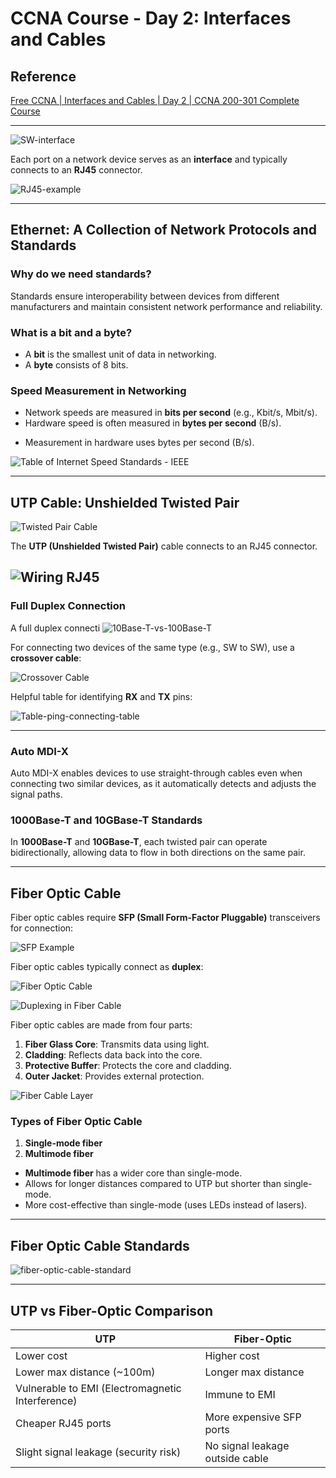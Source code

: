 # CCNA Course - Day 2: Interfaces and Cables

## Reference
[Free CCNA | Interfaces and Cables | Day 2 | CCNA 200-301 Complete Course](https://www.youtube.com/watch?v=ieTH5lVhNaY&list=PLxbwE86jKRgMpuZuLBivzlM8s2Dk5lXBQ&index=4)

---
![SW-interface](SW-interface.png)


Each port on a network device serves as an **interface** and typically connects to an **RJ45** connector.

![RJ45-example](RJ45-example.png)

---

## Ethernet: A Collection of Network Protocols and Standards

### Why do we need standards?

Standards ensure interoperability between devices from different manufacturers and maintain consistent network performance and reliability.

### What is a bit and a byte?

- A **bit** is the smallest unit of data in networking.
- A **byte** consists of 8 bits.

### Speed Measurement in Networking

- Network speeds are measured in **bits per second** (e.g., Kbit/s, Mbit/s).
- Hardware speed is often measured in **bytes per second** (B/s).

* Measurement in hardware uses bytes per second (B/s).

![Table of Internet Speed Standards - IEEE](<Table of Internet Speed Standards - IEEE.png>)

---

## UTP Cable: Unshielded Twisted Pair
![Twisted Pair Cable](<Twisted Pair Cable.png>)

The **UTP (Unshielded Twisted Pair)** cable connects to an RJ45 connector.

![Wiring RJ45](<Wiring RJ45.png>)
---

### Full Duplex Connection

A full duplex connecti 
![10Base-T-vs-100Base-T](<10Base-T, 100Base-T.png>)

For connecting two devices of the same type (e.g., SW to SW), use a **crossover cable**:

![Crossover Cable](<Crossover Cable.png>)

Helpful table for identifying **RX** and **TX** pins:

![Table-ping-connecting-table](Table-ping-connecting-table.png)

---

### Auto MDI-X

Auto MDI-X enables devices to use straight-through cables even when connecting two similar devices, as it automatically detects and adjusts the signal paths.

### 1000Base-T and 10GBase-T Standards

In **1000Base-T** and **10GBase-T**, each twisted pair can operate bidirectionally, allowing data to flow in both directions on the same pair.

---

## Fiber Optic Cable

Fiber optic cables require **SFP (Small Form-Factor Pluggable)** transceivers for connection:

![SFP Example](<SFP Example.png>)


Fiber optic cables typically connect as **duplex**:


![Fiber Optic Cable](<Fiber Optic Cable.png>)

![Duplexing in Fiber Cable](<Duplexing in Fiber Cable.png>)


Fiber optic cables are made from four parts:

1. **Fiber Glass Core**: Transmits data using light.
2. **Cladding**: Reflects data back into the core.
3. **Protective Buffer**: Protects the core and cladding.
4. **Outer Jacket**: Provides external protection.

![Fiber Cable Layer](<Fiber Cable Layer.png>)

### Types of Fiber Optic Cable

1. **Single-mode fiber**  
2. **Multimode fiber**

- **Multimode fiber** has a wider core than single-mode.
- Allows for longer distances compared to UTP but shorter than single-mode.
- More cost-effective than single-mode (uses LEDs instead of lasers).

---

## Fiber Optic Cable Standards
![fiber-optic-cable-standard](fiber-optic-cable-standard.png)

---

## UTP vs Fiber-Optic Comparison

| **UTP**                       | **Fiber-Optic**                          |
|-------------------------------|------------------------------------------|
| Lower cost                    | Higher cost                              |
| Lower max distance (~100m)    | Longer max distance                      |
| Vulnerable to EMI (Electromagnetic Interference) | Immune to EMI             |
| Cheaper RJ45 ports            | More expensive SFP ports                 |
| Slight signal leakage (security risk) | No signal leakage outside cable |
